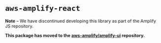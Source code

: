 # `aws-amplify-react`

**Note** – We have discontinued developing this library as part of the Amplify JS repository.

**This package has moved to the [aws-amplify/amplify-ui](https://github.com/aws-amplify/amplify-ui/tree/legacy/legacy/aws-amplify-react) repository.**
